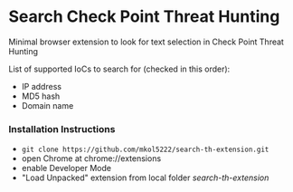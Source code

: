 
# Search Check Point Threat Hunting

Minimal browser extension to look for text selection in Check Point Threat Hunting

List of supported IoCs to search for (checked in this order):
* IP address
* MD5 hash
* Domain name


### Installation Instructions

* ```git clone https://github.com/mkol5222/search-th-extension.git```
* open Chrome at chrome://extensions
* enable Developer Mode
* "Load Unpacked" extension from local folder *search-th-extension*
